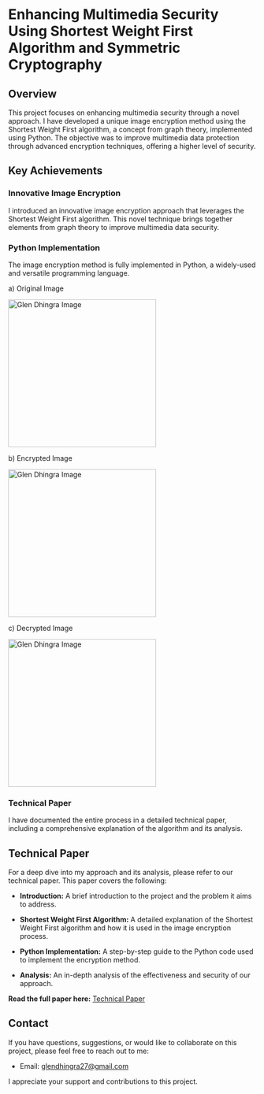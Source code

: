 # Enhancing Multimedia Security Using Shortest Weight First Algorithm and Symmetric Cryptography


## Overview

This project focuses on enhancing multimedia security through a novel approach. I have developed a unique image encryption method using the Shortest Weight First algorithm, a concept from graph theory, implemented using Python. The objective was to improve multimedia data protection through advanced encryption techniques, offering a higher level of security.

## Key Achievements

### Innovative Image Encryption

I introduced an innovative image encryption approach that leverages the Shortest Weight First algorithm. This novel technique brings together elements from graph theory to improve multimedia data security.

### Python Implementation

The image encryption method is fully implemented in Python, a widely-used and versatile programming language.

a) Original Image

<img width="300" src="test_1.jpg" alt="Glen Dhingra Image">

b) Encrypted Image

<img width="300" src="Encrypted.png" alt="Glen Dhingra Image">

c) Decrypted Image

<img width="300" src="test_1.jpg" alt="Glen Dhingra Image">

### Technical Paper

I have documented the entire process in a detailed technical paper, including a comprehensive explanation of the algorithm and its analysis.

## Technical Paper

For a deep dive into my approach and its analysis, please refer to our technical paper. This paper covers the following:

- **Introduction:** A brief introduction to the project and the problem it aims to address.

- **Shortest Weight First Algorithm:** A detailed explanation of the Shortest Weight First algorithm and how it is used in the image encryption process.

- **Python Implementation:** A step-by-step guide to the Python code used to implement the encryption method.

- **Analysis:** An in-depth analysis of the effectiveness and security of our approach.

**Read the full paper here:** [Technical Paper](https://www.tandfonline.com/doi/full/10.1080/19361610.2022.2157193)

## Contact

If you have questions, suggestions, or would like to collaborate on this project, please feel free to reach out to me:

- Email: glendhingra27@gmail.com

I appreciate your support and contributions to this project.
